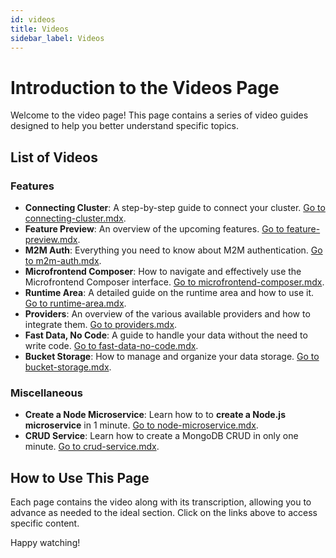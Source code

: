 ```yaml
---
id: videos
title: Videos
sidebar_label: Videos
---
```


# Introduction to the Videos Page

Welcome to the video page! This page contains a series of video guides designed to help you better understand specific topics.

## List of Videos

### Features
* **Connecting Cluster**: A step-by-step guide to connect your cluster. [Go to connecting-cluster.mdx](/products/console/videos/connecting-cluster.mdx).
* **Feature Preview**: An overview of the upcoming features. [Go to feature-preview.mdx](/products/console/videos/feature-preview.mdx).
* **M2M Auth**: Everything you need to know about M2M authentication. [Go to m2m-auth.mdx](/products/console/videos/m2m-auth.mdx).
* **Microfrontend Composer**: How to navigate and effectively use the Microfrontend Composer interface. [Go to microfrontend-composer.mdx](/products/microfrontend-composer/videos/microfrontend-composer.mdx).
* **Runtime Area**: A detailed guide on the runtime area and how to use it. [Go to runtime-area.mdx](/products/console/videos/runtime-area.mdx).
* **Providers**: An overview of the various available providers and how to integrate them. [Go to providers.mdx](/products/console/videos/providers.mdx).
* **Fast Data, No Code**: A guide to handle your data without the need to write code. [Go to fast-data-no-code.mdx](/products/fast_data/videos/fast-data-no-code.mdx).
* **Bucket Storage**: How to manage and organize your data storage. [Go to bucket-storage.mdx](/products/fast_data/videos/bucket-storage.mdx).

### Miscellaneous
* **Create a Node Microservice**: Learn how to to **create a Node.js microservice** in 1 minute. [Go to node-microservice.mdx](/products/console/videos/marketplace-components/node-microservice.mdx).
* **CRUD Service**: Learn how to create a MongoDB CRUD in only one minute. [Go to crud-service.mdx](/products/console/videos/marketplace-components/crud-service.mdx).

## How to Use This Page

Each page contains the video along with its transcription, allowing you to advance as needed to the ideal section. Click on the links above to access specific content.

Happy watching!
